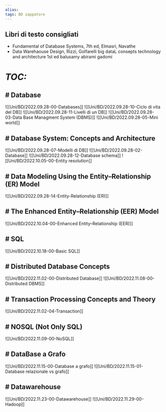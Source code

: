 ```yaml
---
alias:
tags: BD zappatore
---
```


## Libri di testo consigliati
- Fundamental of Database Systems, 7th ed, Elmasri, Navathe
- Data Warehaouse Design, Rizzi, Golfarelli 
big dataL consepts technology and architecture 1st ed balusamy abirami gadomi

# *TOC:*

## \# Database
![[Uni/BD/2022.09.28-00-Databases]]
![[Uni/BD/2022.09.28-10-Ciclo di vita del DB]]
![[Uni/BD/2022.09.28-11-Livelli di un DB]]
![[Uni/BD/2022.09.28-03-Data Base Managment System (DBMS)]]
![[Uni/BD/2022.09.28-05-Mini world]]

## \# Database System: Concepts and Architecture
![[Uni/BD/2022.09.28-07-Modelli di DB]]
![[Uni/BD/2022.09.28-02-Database]]
![[Uni/BD/2022.09.28-12-Database schema]]
![[Uni/BD/2022.10.05-00-Entity resolution]]

## \# Data Modeling Using the Entity–Relationship (ER) Model
![[Uni/BD/2022.09.28-14-Entity-Relationship (ER)]]

## \# The Enhanced Entity–Relationship (EER) Model
![[Uni/BD/2022.10.04-00-Enhanced Entity–Relationship (EER)]]

## \# SQL
![[Uni/BD/2022.10.18-00-Basic SQL]]

## \# Distributed Database Concepts
![[Uni/BD/2022.11.02-00-Distributed Database]]
![[Uni/BD/2022.11.08-00-Distributed DBMS]]

## \# Transaction Processing Concepts and Theory
![[Uni/BD/2022.11.02-04-Transaction]]

## \# NOSQL (Not Only SQL)
![[Uni/BD/2022.11.09-00-NoSQL]]

## \# DataBase a Grafo
![[Uni/BD/2022.11.15-00-Database a grafo]]
![[Uni/BD/2022.11.15-01-Database relazionale vs grafo]]

## \# Datawarehouse
![[Uni/BD/2022.11.23-00-Datawarehouse]]
![[Uni/BD/2022.11.29-00-Hadoop]]